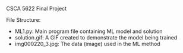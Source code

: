 CSCA 5622 Final Project

File Structure:

- ML1.py: Main program file containing ML model and solution
- solution.gif: A GIF created to demonstrate the model being trained
- img000220_3.jpg: The data (image) used in the ML method
